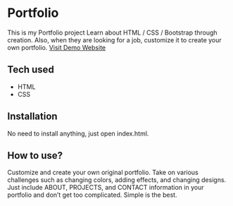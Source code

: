 # Portfolio
This is my Portfolio project
 Learn about HTML / CSS / Bootstrap through creation. Also, when they are looking for a job, customize it to create your own portfolio.
[Visit Demo Website](https://nakia-scott-portfolio.freelancekia817.repl.co/)
## Tech used
* HTML
* CSS
## Installation
No need to install anything, just open index.html.
## How to use?
Customize and create your own original portfolio. Take on various challenges such as changing colors, adding effects, and changing designs. Just include ABOUT, PROJECTS, and CONTACT information in your portfolio and don’t get too complicated. Simple is the best.







 
